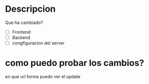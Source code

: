 # Descripcion
Que ha cambiado?

- [ ] Frontend
- [ ] Backend
- [ ] congfiguracion del server

# como puedo probar los cambios?
 en que url forma puedo ver el update

